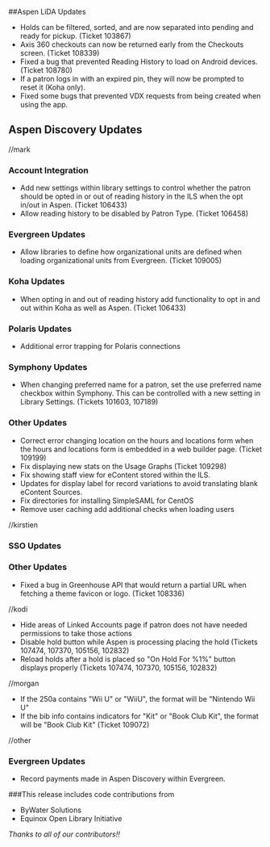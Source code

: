 ##Aspen LiDA Updates
- Holds can be filtered, sorted, and are now separated into pending and ready for pickup. (Ticket 103867) 
- Axis 360 checkouts can now be returned early from the Checkouts screen. (Ticket 108339)
- Fixed a bug that prevented Reading History to load on Android devices. (Ticket 108780)
- If a patron logs in with an expired pin, they will now be prompted to reset it (Koha only).
- Fixed some bugs that prevented VDX requests from being created when using the app.

## Aspen Discovery Updates

//mark
### Account Integration
- Add new settings within library settings to control whether the patron should be opted in or out of reading history in the ILS when the opt in/out in Aspen. (Ticket 106433)
- Allow reading history to be disabled by Patron Type. (Ticket 106458)

### Evergreen Updates
- Allow libraries to define how organizational units are defined when loading organizational units from Evergreen. (Ticket 109005)

### Koha Updates
- When opting in and out of reading history add functionality to opt in and out within Koha as well as Aspen. (Ticket 106433)

### Polaris Updates
- Additional error trapping for Polaris connections

### Symphony Updates
- When changing preferred name for a patron, set the use preferred name checkbox within Symphony. This can be controlled with a new setting in Library Settings. (Tickets 101603, 107189)

### Other Updates
- Correct error changing location on the hours and locations form when the hours and locations form is embedded in a web builder page. (Ticket 109199)
- Fix displaying new stats on the Usage Graphs (Ticket 109298)
- Fix showing staff view for eContent stored within the ILS. 
- Updates for display label for record variations to avoid translating blank eContent Sources. 
- Fix directories for installing SimpleSAML for CentOS
- Remove user caching add additional checks when loading users

//kirstien
### SSO Updates

### Other Updates
- Fixed a bug in Greenhouse API that would return a partial URL when fetching a theme favicon or logo. (Ticket 108336)

//kodi
- Hide areas of Linked Accounts page if patron does not have needed permissions to take those actions
- Disable hold button while Aspen is processing placing the hold (Tickets 107474, 107370, 105156, 102832)
- Reload holds after a hold is placed so "On Hold For %1%" button displays properly (Tickets 107474, 107370, 105156, 102832)

//morgan
- If the 250a contains "Wii U" or "WiiU", the format will be "Nintendo Wii U"
- If the bib info contains indicators for "Kit" or "Book Club Kit", the format will be "Book Club Kit" (Ticket 109072)

//other
### Evergreen Updates
- Record payments made in Aspen Discovery within Evergreen.

###This release includes code contributions from
- ByWater Solutions
- Equinox Open Library Initiative

_Thanks to all of our contributors!!_